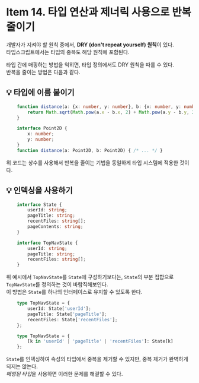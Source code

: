 # Item 14. 타입 연산과 제너릭 사용으로 반복 줄이기
개발자가 지켜야 할 원칙 중에서, **DRY (don't repeat yourself) 원칙**이 있다.  
타입스크립트에서는 타입의 중복도 해당 원칙에 포함된다.  
  
타입 간에 매핑하는 방법을 익히면, 타입 정의에서도 DRY 원칙을 따를 수 있다.  
반복을 줄이는 방법은 다음과 같다.

## 💡 타입에 이름 붙이기
```typescript
    function distance(a: {x: number, y: number}, b: {x: number, y: number}) {
        return Math.sqrt(Math.pow(a.x - b.x, 2) + Math.pow(a.y - b.y, 2));
    }
```
```typescript
    interface Point2D {
        x: number;
        y: number;
    }
    function distance(a: Point2D, b: Point2D) { /* ... */ }
```
위 코드는 상수를 사용해서 반복을 줄이는 기법을 동일하게 타입 시스템에 적용한 것이다.  

## 💡 인덱싱을 사용하기
```typescript
    interface State {
        userId: string;
        pageTitle: string;
        recentFiles: string[];
        pageContents: string;
    }

    interface TopNavState {
        userId: string;
        pageTitle: string;
        recentFiles: string[];
    }
```
위 예시에서 `TopNavState`를 `State`에 구성하기보다는, `State`의 부분 집합으로 `TopNavState`를 정의하는 것이 바람직해보인다.  
이 방법은 `State`를 하나의 인터페이스로 유지할 수 있도록 한다.  
```typescript
    type TopNavState = {
        userId: State['userId'];
        pageTitle: State['pageTitle'];
        recentFiles: State['recentFiles'];
    };

    type TopNavState = {
        [k in 'userId' | 'pageTitle' | 'recentFiles']: State[k]
    };
```  
`State`를 인덱싱하여 속성의 타입에서 중복을 제거할 수 있지만, 중복 제거가 완벽하게 되지는 않는다.  
*매핑된 타입*을 사용하면 이러한 문제를 해결할 수 있다.  